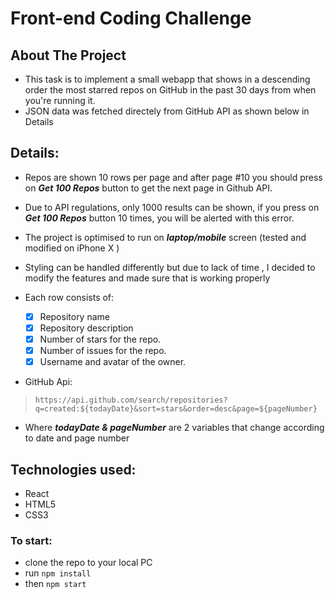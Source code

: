 # Front-end Coding Challenge

## About The Project
* This task is to implement a small webapp that shows in a descending order the most starred repos on GitHub in the past 30 days from when you're running it.
* JSON data was fetched directely from GitHub API as shown below in Details

## Details:
- Repos are shown 10 rows per page and after page #10 you should press on ***Get 100 Repos*** button to get the next page in Github API.

- Due to API regulations, only 1000 results can be shown, if you press on ***Get 100 Repos*** button 10 times, you will be alerted with this error.

- The project is optimised to run on ***laptop/mobile*** screen (tested and modified on iPhone X )

- Styling can be handled differently but due to lack of time , I decided to modify the features and made sure that is working properly 

- Each row consists of:
   * [x] Repository name
   * [x] Repository description 
   * [x] Number of stars for the repo. 
   * [x] Number of issues for the repo.
   * [x] Username and avatar of the owner. 

- GitHub Api:
>`https://api.github.com/search/repositories?q=created:${todayDate}&sort=stars&order=desc&page=${pageNumber}`

- Where ***todayDate & pageNumber*** are 2 variables that change according to date and page number 

## Technologies used: 
   * React
   * HTML5
   * CSS3

### To start:
* clone the repo to your local PC
* run `npm install`
* then `npm start`